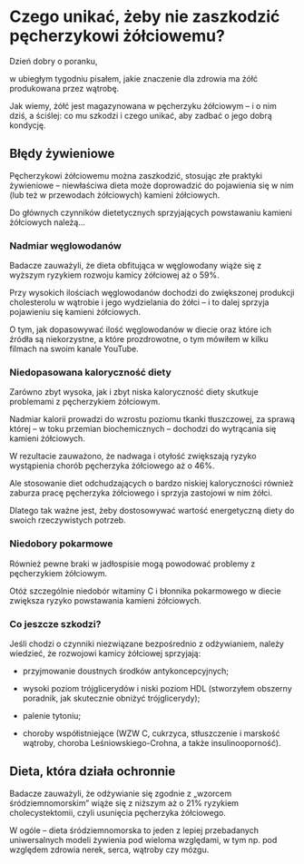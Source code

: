 # Czego unikać, żeby nie zaszkodzić pęcherzykowi żółciowemu?

Dzień dobry o poranku,

w ubiegłym tygodniu pisałem, jakie znaczenie dla zdrowia ma żółć produkowana przez wątrobę.

Jak wiemy, żółć jest magazynowana w pęcherzyku żółciowym – i o nim dziś, a ściślej: co mu szkodzi i czego unikać, aby zadbać o jego dobrą kondycję.

## Błędy żywieniowe

Pęcherzykowi żółciowemu można zaszkodzić, stosując złe praktyki żywieniowe – niewłaściwa dieta może doprowadzić do pojawienia się w nim (lub też w przewodach żółciowych) kamieni żółciowych.

Do głównych czynników dietetycznych sprzyjających powstawaniu kamieni żółciowych należą…

### Nadmiar węglowodanów

Badacze zauważyli, że dieta obfitująca w węglowodany wiąże się z wyższym ryzykiem rozwoju kamicy żółciowej aż o 59%.

Przy wysokich ilościach węglowodanów dochodzi do zwiększonej produkcji cholesterolu w wątrobie i jego wydzielania do żółci – i to dalej sprzyja pojawieniu się kamieni żółciowych.

O tym, jak dopasowywać ilość węglowodanów w diecie oraz które ich źródła są niekorzystne, a które prozdrowotne, o tym mówiłem w kilku filmach na swoim kanale YouTube.

### Niedopasowana kaloryczność diety

Zarówno zbyt wysoka, jak i zbyt niska kaloryczność diety skutkuje problemami z pęcherzykiem żółciowym.

Nadmiar kalorii prowadzi do wzrostu poziomu tkanki tłuszczowej, za sprawą której – w toku przemian biochemicznych – dochodzi do wytrącania się kamieni żółciowych.

W rezultacie zauważono, że nadwaga i otyłość zwiększają ryzyko wystąpienia chorób pęcherzyka żółciowego aż o 46%.

Ale stosowanie diet odchudzających o bardzo niskiej kaloryczności również zaburza pracę pęcherzyka żółciowego i sprzyja zastojowi w nim żółci.

Dlatego tak ważne jest, żeby dostosowywać wartość energetyczną diety do swoich rzeczywistych potrzeb.

### Niedobory pokarmowe

Również pewne braki w jadłospisie mogą powodować problemy z pęcherzykiem żółciowym.

Otóż szczególnie niedobór witaminy C i błonnika pokarmowego w diecie zwiększa ryzyko powstawania kamieni żółciowych.

### Co jeszcze szkodzi?

Jeśli chodzi o czynniki niezwiązane bezpośrednio z odżywianiem, należy wiedzieć, że rozwojowi kamicy żółciowej sprzyjają:

- przyjmowanie doustnych środków antykoncepcyjnych;

- wysoki poziom trójglicerydów i niski poziom HDL (stworzyłem obszerny poradnik, jak skutecznie obniżyć trójglicerydy);

- palenie tytoniu;

- choroby współistniejące (WZW C, cukrzyca, stłuszczenie i marskość wątroby, choroba Leśniowskiego-Crohna, a także insulinooporność).

## Dieta, która działa ochronnie

Badacze zauważyli, że odżywianie się zgodnie z „wzorcem śródziemnomorskim” wiąże się z niższym aż o 21% ryzykiem cholecystektomii, czyli usunięcia pęcherzyka żółciowego.

W ogóle – dieta śródziemnomorska to jeden z lepiej przebadanych uniwersalnych modeli żywienia pod wieloma względami, w tym np. pod względem zdrowia nerek, serca, wątroby czy mózgu.

